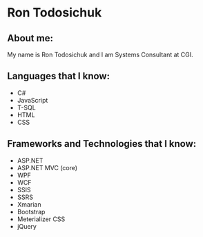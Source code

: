 # Ron Todosichuk

## About me:

My name is Ron Todosichuk and I am Systems Consultant at CGI. 


## Languages that I know:
- C#
- JavaScript
- T-SQL
- HTML
- CSS

## Frameworks and Technologies that I know:

- ASP.NET
- ASP.NET MVC (core)
- WPF
- WCF
- SSIS
- SSRS
- Xmarian
- Bootstrap
- Meterializer CSS
- jQuery
